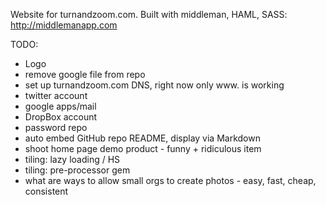 Website for turnandzoom.com.
Built with middleman, HAML, SASS: http://middlemanapp.com



TODO:

- Logo
- remove google file from repo
- set up turnandzoom.com DNS, right now only www. is working
- twitter account
- google apps/mail
- DropBox account
- password repo
- auto embed GitHub repo README, display via Markdown
- shoot home page demo product - funny + ridiculous item
- tiling: lazy loading / HS
- tiling: pre-processor gem
- what are ways to allow small orgs to create photos - easy, fast, cheap, consistent


